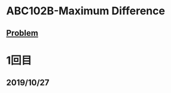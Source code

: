 # ABC102B-Maximum Difference

[Problem](https://atcoder.jp/contests/abc102/tasks/abc102_b)
---
# 1回目
## 2019/10/27